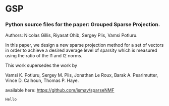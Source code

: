 # GSP

### Python source files for the paper: Grouped Sparse Projection.

Authors: Nicolas Gillis, Riyasat Ohib, Sergey Plis, Vamsi Potluru.

In this paper, we design a new sparse projection method for a set of vectors in order to achieve a desired average level of sparsity which is measured using the ratio of the l1 and l2 norms.

This work supersedes the work by 

Vamsi K. Potluru, Sergey M. Plis, Jonathan Le Roux, Barak A. Pearlmutter, Vince D. Calhoun, Thomas P. Haye.

available here: https://github.com/ismav/sparseNMF

```
Hello
```



